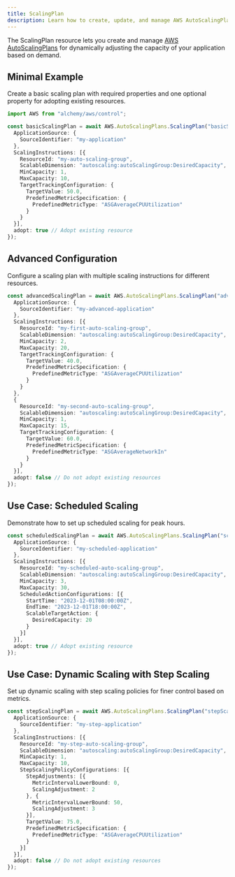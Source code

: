 ```yaml
---
title: ScalingPlan
description: Learn how to create, update, and manage AWS AutoScalingPlans ScalingPlans using Alchemy Cloud Control.
---
```


The ScalingPlan resource lets you create and manage [AWS AutoScalingPlans](https://docs.aws.amazon.com/autoscalingplans/latest/userguide/) for dynamically adjusting the capacity of your application based on demand.

## Minimal Example

Create a basic scaling plan with required properties and one optional property for adopting existing resources.

```ts
import AWS from "alchemy/aws/control";

const basicScalingPlan = await AWS.AutoScalingPlans.ScalingPlan("basicScalingPlan", {
  ApplicationSource: {
    SourceIdentifier: "my-application"
  },
  ScalingInstructions: [{
    ResourceId: "my-auto-scaling-group",
    ScalableDimension: "autoscaling:autoScalingGroup:DesiredCapacity",
    MinCapacity: 1,
    MaxCapacity: 10,
    TargetTrackingConfiguration: {
      TargetValue: 50.0,
      PredefinedMetricSpecification: {
        PredefinedMetricType: "ASGAverageCPUUtilization"
      }
    }
  }],
  adopt: true // Adopt existing resource
});
```

## Advanced Configuration

Configure a scaling plan with multiple scaling instructions for different resources.

```ts
const advancedScalingPlan = await AWS.AutoScalingPlans.ScalingPlan("advancedScalingPlan", {
  ApplicationSource: {
    SourceIdentifier: "my-advanced-application"
  },
  ScalingInstructions: [{
    ResourceId: "my-first-auto-scaling-group",
    ScalableDimension: "autoscaling:autoScalingGroup:DesiredCapacity",
    MinCapacity: 2,
    MaxCapacity: 20,
    TargetTrackingConfiguration: {
      TargetValue: 40.0,
      PredefinedMetricSpecification: {
        PredefinedMetricType: "ASGAverageCPUUtilization"
      }
    }
  },
  {
    ResourceId: "my-second-auto-scaling-group",
    ScalableDimension: "autoscaling:autoScalingGroup:DesiredCapacity",
    MinCapacity: 1,
    MaxCapacity: 15,
    TargetTrackingConfiguration: {
      TargetValue: 60.0,
      PredefinedMetricSpecification: {
        PredefinedMetricType: "ASGAverageNetworkIn"
      }
    }
  }],
  adopt: false // Do not adopt existing resources
});
```

## Use Case: Scheduled Scaling

Demonstrate how to set up scheduled scaling for peak hours.

```ts
const scheduledScalingPlan = await AWS.AutoScalingPlans.ScalingPlan("scheduledScalingPlan", {
  ApplicationSource: {
    SourceIdentifier: "my-scheduled-application"
  },
  ScalingInstructions: [{
    ResourceId: "my-scheduled-auto-scaling-group",
    ScalableDimension: "autoscaling:autoScalingGroup:DesiredCapacity",
    MinCapacity: 3,
    MaxCapacity: 30,
    ScheduledActionConfigurations: [{
      StartTime: "2023-12-01T08:00:00Z",
      EndTime: "2023-12-01T18:00:00Z",
      ScalableTargetAction: {
        DesiredCapacity: 20
      }
    }]
  }],
  adopt: true // Adopt existing resource
});
```

## Use Case: Dynamic Scaling with Step Scaling

Set up dynamic scaling with step scaling policies for finer control based on metrics.

```ts
const stepScalingPlan = await AWS.AutoScalingPlans.ScalingPlan("stepScalingPlan", {
  ApplicationSource: {
    SourceIdentifier: "my-step-application"
  },
  ScalingInstructions: [{
    ResourceId: "my-step-auto-scaling-group",
    ScalableDimension: "autoscaling:autoScalingGroup:DesiredCapacity",
    MinCapacity: 1,
    MaxCapacity: 10,
    StepScalingPolicyConfigurations: [{
      StepAdjustments: [{
        MetricIntervalLowerBound: 0,
        ScalingAdjustment: 2
      }, {
        MetricIntervalLowerBound: 50,
        ScalingAdjustment: 3
      }],
      TargetValue: 75.0,
      PredefinedMetricSpecification: {
        PredefinedMetricType: "ASGAverageCPUUtilization"
      }
    }]
  }],
  adopt: false // Do not adopt existing resources
});
```